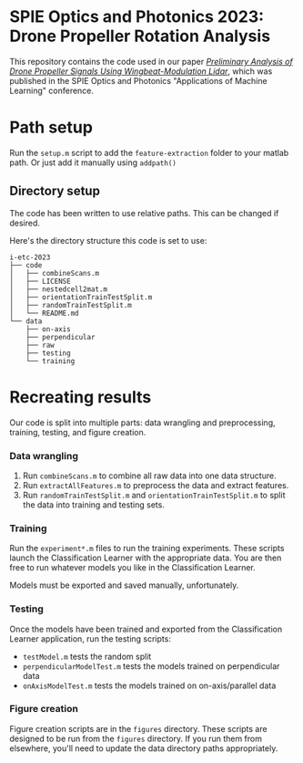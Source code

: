 # SPIE Optics and Photonics 2023: Drone Propeller Rotation Analysis
This repository contains the code used in our paper [*Preliminary Analysis of Drone Propeller Signals Using Wingbeat-Modulation Lidar*](https://doi.org/10.1117/12.2676175), which was published in the SPIE Optics and Photonics "Applications of Machine Learning" conference.

# Path setup
Run the `setup.m` script to add the `feature-extraction` folder to your matlab path. Or just add it manually using `addpath()`

## Directory setup
The code has been written to use relative paths. This can be changed if desired.

Here's the directory structure this code is set to use:

```
i-etc-2023
├── code
│   ├── combineScans.m
│   ├── LICENSE
│   ├── nestedcell2mat.m
│   ├── orientationTrainTestSplit.m
│   ├── randomTrainTestSplit.m
│   └── README.md
└── data
    ├── on-axis
    ├── perpendicular
    ├── raw
    ├── testing
    └── training
```

# Recreating results
Our code is split into multiple parts: data wrangling and preprocessing, training, testing, and figure creation.

### Data wrangling
1. Run `combineScans.m` to combine all raw data into one data structure.
2. Run `extractAllFeatures.m` to preprocess the data and extract features.
3. Run `randomTrainTestSplit.m` and `orientationTrainTestSplit.m` to split the data into training and testing sets.

### Training
Run the `experiment*.m` files to run the training experiments. These scripts launch the Classification Learner with the appropriate data. You are then free to run whatever models you like in the Classification Learner.

Models must be exported and saved manually, unfortunately.

### Testing
Once the models have been trained and exported from the Classification Learner application, run the testing scripts:
- `testModel.m` tests the random split
- `perpendicularModelTest.m` tests the models trained on perpendicular data
- `onAxisModelTest.m` tests the models trained on on-axis/parallel data

### Figure creation
Figure creation scripts are in the `figures` directory. These scripts are designed to be run from the `figures` directory. If you run them from elsewhere, you'll need to update the data directory paths appropriately.
